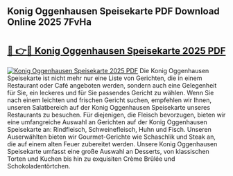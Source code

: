 ## Konig Oggenhausen Speisekarte PDF Download Online 2025 7FvHa

# <h2><a href="http://gc6k6f.nevu.top/?p=Konig+Oggenhausen+Speisekarte">🔗 👉🔴 Konig Oggenhausen Speisekarte 2025 PDF</a></h2>

[![Konig Oggenhausen Speisekarte 2025 PDF](https://i.imgur.com/dBaPXMq.png)](http://gc6k6f.nevu.top/?p=Konig+Oggenhausen+Speisekarte)
Die Konig Oggenhausen Speisekarte ist nicht mehr nur eine Liste von Gerichten, die in einem Restaurant oder Café angeboten werden, sondern auch eine Gelegenheit für Sie, ein leckeres und für Sie passendes Gericht zu wählen. Wenn Sie nach einem leichten und frischen Gericht suchen, empfehlen wir Ihnen, unseren Salatbereich auf der Konig Oggenhausen Speisekarte unseres Restaurants zu besuchen. Für diejenigen, die Fleisch bevorzugen, bieten wir eine umfangreiche Auswahl an Gerichten auf der Konig Oggenhausen Speisekarte an: Rindfleisch, Schweinefleisch, Huhn und Fisch. Unseren Auserwählten bieten wir Gourmet-Gerichte wie Schaschlik und Steak an, die auf einem alten Feuer zubereitet werden. Unsere Konig Oggenhausen Speisekarte umfasst eine große Auswahl an Desserts, von klassischen Torten und Kuchen bis hin zu exquisiten Crème Brûlée und Schokoladentörtchen.
